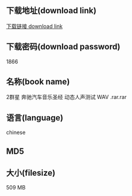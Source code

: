 ## 下载地址(download link)
[下载链接 download link](https://voluble-croquembouche-d321dc.netlify.app/?s=2%E7%BE%A4%E6%98%9F+%E5%A5%94%E9%A9%B0%E6%B1%BD%E8%BD%A6%E9%9F%B3%E4%B9%90%E5%9C%A3%E7%BB%8F+%E5%8A%A8%E6%80%81%E4%BA%BA%E5%A3%B0%E6%B5%8B%E8%AF%95+WAV+.rar)

## 下载密码(download password)
1866

## 名称(book name)
2群星 奔驰汽车音乐圣经 动态人声测试 WAV .rar.rar

## 语言(language)
chinese

## MD5


## 大小(filesize)
509 MB
